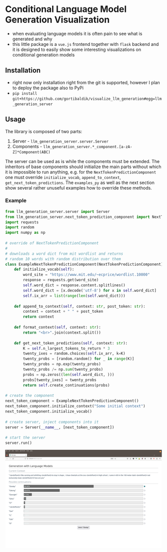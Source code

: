 # Conditional Language Model Generation Visualization
- when evaluating language models it is often pain to see what is generated and why
- this little package is a `vue.js` frontend together with `flask` backend and it is designed to easily show some interesting visualizations on conditional generation models

## Installation
- right now only installation right from the git is supported, however I plan to deploy the package also to PyPi
- `pip install git+https://github.com/gortibaldik/visualize_llm_generation#egg=llm_generation_server`

## Usage
The library is composed of two parts:
1. Server - `llm_generation_server.server.Server`
2. Components - `llm_generation_server.*_component.[a-zA-Z]*Component(ABC)`

The server can be used as is while the components must be extended. The inheritors of base components should initialize the main parts without which
it is impossible to run anything, e.g. for the `NextTokenPredictionComponent`
one must override `initialize_vocab`, `append_to_context`, `get_next_token_predictions`. The `examples_py` as well as the next section show several rather unuseful examples how to override these methods.

### Example

```python
from llm_generation_server.server import Server
from llm_generation_server.next_token_prediction_component import NextTokenPredictionComponent
import requests
import random
import numpy as np

# override of NextTokenPredictionComponent
#
# downloads a word dict from mit wordlist and returns
# random 10 words with random distribution over them
class ExampleNextTokenPredictionComponent(NextTokenPredictionComponent):
    def initialize_vocab(self):
        word_site = "https://www.mit.edu/~ecprice/wordlist.10000"
        response = requests.get(word_site)
        self.word_dict = response.content.splitlines()
        self.word_dict = [x.decode('utf-8') for x in self.word_dict]
        self.ix_arr = list(range(len(self.word_dict)))
    
    def append_to_context(self, context: str, post_token: str):
        context = context + " " + post_token
        return context
    
    def format_context(self, context: str):
        return "<br>".join(context.split())

    def get_next_token_predictions(self, context: str):
        K = self.n_largest_tokens_to_return * 3
        twenty_ixes = random.choices(self.ix_arr, k=K)
        twenty_probs = [random.random() for _ in range(K)]
        twenty_probs = np.exp(twenty_probs)
        twenty_probs /= np.sum(twenty_probs)
        probs = np.zeros((len(self.word_dict, )))
        probs[twenty_ixes] = twenty_probs
        return self.create_continuations(probs)

# create the component
next_token_component = ExampleNextTokenPredictionComponent()
next_token_component.initialize_context("Some initial context")
next_token_component.initialize_vocab()

# create server, inject components into it
server = Server(__name__, [next_token_component])

# start the server
server.run()
```
![generation_image](./readme_images/generation.png)


